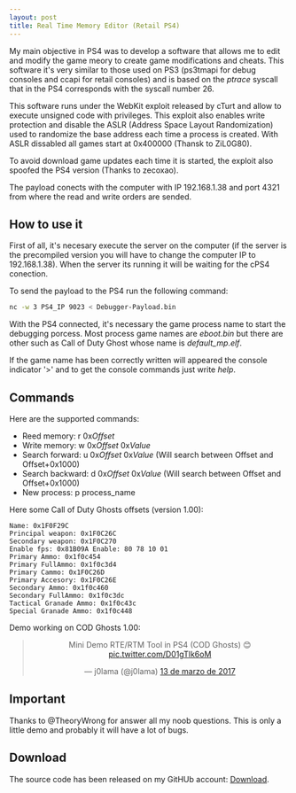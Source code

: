 ```yaml
---
layout: post
title: Real Time Memory Editor (Retail PS4)
---
```


My main objective in PS4 was to develop a software that allows me to edit and modify the game meory to create game modifications and cheats.
This software it's very similar to those used on PS3 (ps3tmapi for debug consoles and ccapi for retail consoles) and is based on the *ptrace* syscall that in the PS4 corresponds with the syscall number 26.

This software runs under the WebKit exploit released by cTurt and allow to execute unsigned code with privileges. This exploit also enables write protection and disable the ASLR (Address Space Layout Randomization) used to randomize the base address each time a process is created. With ASLR dissabled all games start at 0x400000 (Thansk to ZiL0G80).

To avoid download game updates each time it is started, the exploit also spoofed the PS4 version (Thanks to zecoxao).

The payload conects with the computer with IP 192.168.1.38 and port 4321 from where the read and write orders are sended.

How to use it
----

First of all, it's necesary execute the server on the computer (if the server is the precompiled version you will have to change the computer IP to 192.168.1.38). When the server its running it will be waiting for the cPS4 conection.

To send the payload to the PS4 run the following command:

```bash
nc -w 3 PS4_IP 9023 < Debugger-Payload.bin
```

With the PS4 connected, it's necessary the game process name to start the debugging porcess. Most process game names are *eboot.bin* but there are other such as Call of Duty Ghost whose name is *default_mp.elf*.

If the game name has been correctly written will appeared the console indicator '>' and to get the console commands just write *help*.

Commands
----

Here are the supported commands:

- Reed memory: r 0x*Offset*
- Write memory: w 0x*Offset* 0x*Value*
- Search forward: u 0x*Offset* 0x*Value* (Will search between Offset and Offset+0x1000)
- Search backward: d  0x*Offset* 0x*Value* (Will search between Offset and Offset+0x1000)
- New process: p process_name

Here some Call of Duty Ghosts offsets (version 1.00):

```
Name: 0x1F0F29C
Principal weapon: 0x1F0C26C
Secondary weapon: 0x1F0C270
Enable fps: 0x81B09A Enable: 80 78 10 01
Primary Ammo: 0x1f0c454
Primary FullAmmo: 0x1f0c3d4
Primary Cammo: 0x1F0C26D
Primary Accesory: 0x1F0C26E
Secondary Ammo: 0x1f0c460
Secondary FullAmmo: 0x1f0c3dc
Tactical Granade Ammo: 0x1f0c43c
Special Granade Ammo: 0x1f0c448
```

Demo working on COD Ghosts 1.00:
<center>
	<blockquote class="twitter-tweet" data-lang="es"><p lang="en" dir="ltr">Mini Demo RTE/RTM Tool in PS4 (COD Ghosts) 😊 <a href="https://t.co/D01gTlk6oM">pic.twitter.com/D01gTlk6oM</a></p>&mdash; j0lama (@j0lama) <a href="https://twitter.com/j0lama/status/841418515110350848?ref_src=twsrc%5Etfw">13 de marzo de 2017</a></blockquote>
<script async src="https://platform.twitter.com/widgets.js" charset="utf-8"></script>
</center>

Important
----
Thanks to @TheoryWrong for answer all my noob questions.
This is only a little demo and probably it will have a lot of bugs.

Download
----
The source code has been released on my GitHUb account: [Download](https://github.com/j0lama/PS4-Real-Time-Memory-Editor).